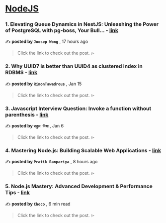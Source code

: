 
<h1><a href=https://medium.com/tag/nodejs/recommended target="_blank" rel="noopener noreferrer">NodeJS</a></h1>
<h3>1. Elevating Queue Dynamics in NestJS: Unleashing the Power of PostgreSQL with pg-boss, Your Bull… - <a href=https://medium.com/@joosepwong/implementing-a-robust-queue-system-in-nestjs-with-postgresql-an-alternative-to-bull-f55aad366912?source=tag_recommended_feed---------0-84----------nodejs----------a21a0055_620b_44a4_bb43_7c7b0d65c95e------- target="_blank" rel="noopener noreferrer">link</a></h3>

✍️ **posted by `Joosep Wong`** <date> , 17 hours ago</date>

<blockquote>Click the link to check out the post. ⌲</blockquote>

<h3>2. Why UUID7 is better than UUID4 as clustered index in RDBMS - <a href=https://medium.com/@rtawadrous/why-uuid7-is-better-than-uuid4-as-clustered-index-edb02bf70056?source=tag_recommended_feed---------1-107----------nodejs----------a21a0055_620b_44a4_bb43_7c7b0d65c95e------- target="_blank" rel="noopener noreferrer">link</a></h3>

✍️ **posted by `RimonTawadrous`** <date> , Jan 15</date>

<blockquote>Click the link to check out the post. ⌲</blockquote>

<h3>3. Javascript Interview Question: Invoke a function without parenthesis - <a href=https://medium.com/@rahuulmiishra/javascript-interview-question-invoke-a-function-without-parenthesis-17a5dc1d20e7?source=tag_recommended_feed---------2-85----------nodejs----------a21a0055_620b_44a4_bb43_7c7b0d65c95e------- target="_blank" rel="noopener noreferrer">link</a></h3>

✍️ **posted by `राहुल मिश्रा`** <date> , Jan 6</date>

<blockquote>Click the link to check out the post. ⌲</blockquote>

<h3>4. Mastering Node.js: Building Scalable Web Applications - <a href=https://medium.com/@pratikranpariya007/mastering-node-js-building-scalable-web-applications-9fd3c3704563?source=tag_recommended_feed---------3-84----------nodejs----------a21a0055_620b_44a4_bb43_7c7b0d65c95e------- target="_blank" rel="noopener noreferrer">link</a></h3>

✍️ **posted by `Pratik Ranpariya`** <date> , 8 hours ago</date>

<blockquote>Click the link to check out the post. ⌲</blockquote>

<h3>5. Node.js Mastery: Advanced Development & Performance Tips - <a href=https://medium.com/@Choco23/node-js-mastery-advanced-development-performance-tips-da07355c1e8a?source=tag_recommended_feed---------4-107----------nodejs----------a21a0055_620b_44a4_bb43_7c7b0d65c95e------- target="_blank" rel="noopener noreferrer">link</a></h3>

✍️ **posted by `Choco`** <date> , 6 min read</date>

<blockquote>Click the link to check out the post. ⌲</blockquote>

